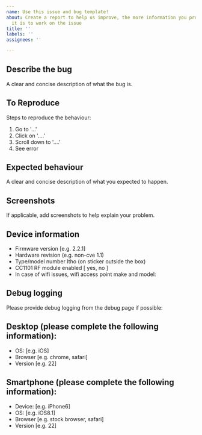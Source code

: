 ```yaml
---
name: Use this issue and bug template!
about: Create a report to help us improve, the more information you provide the easier
  it is to work on the issue
title: ''
labels: ''
assignees: ''

---
```


## Describe the bug
A clear and concise description of what the bug is.

## To Reproduce
Steps to reproduce the behaviour:
1. Go to '...'
2. Click on '....'
3. Scroll down to '....'
4. See error

## Expected behaviour
A clear and concise description of what you expected to happen.

## Screenshots
If applicable, add screenshots to help explain your problem.

## Device information
- Firmware version [e.g. 2.2.1]
- Hardware revision (e.g. non-cve 1.1)
- Type/model number Itho (on sticker outside the box)
- CC1101 RF module enabled [ yes, no ]
- In case of wifi issues, wifi access point make and model:

## Debug logging
Please provide debug logging from the debug page if possible:

## Desktop (please complete the following information):
 - OS: [e.g. iOS]
 - Browser [e.g. chrome, safari]
 - Version [e.g. 22]

## Smartphone (please complete the following information):
 - Device: [e.g. iPhone6]
 - OS: [e.g. iOS8.1]
 - Browser [e.g. stock browser, safari]
 - Version [e.g. 22]
